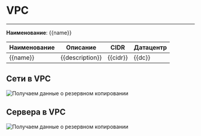 # VPC
***  
**Наименование**: {{name}}

| Наименование | Описание        | CIDR     | Датацентр |
|--------------|-----------------|----------|-----------|
| {{name}}     | {{description}} | {{cidr}} | {{dc}}    |

## Сети в VPC
![Получаем данные о резервном копировании](@entity/seaf.ta.reverse.cloud_ru.advanced.subnets/table_view?vpc_id={{id}}&domain={{domain}})


## Сервера в VPC
![Получаем данные о резервном копировании](@entity/seaf.ta.reverse.cloud_ru.advanced.ecss/servers_diagram?vpc_id={{id}}&domain={{domain}})
